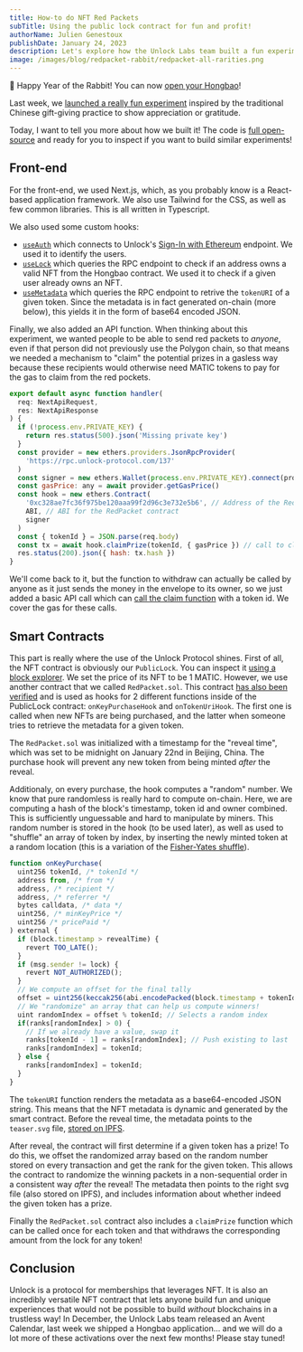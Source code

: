 ```yaml
---
title: How-to do NFT Red Packets
subTitle: Using the public lock contract for fun and profit!
authorName: Julien Genestoux
publishDate: January 24, 2023
description: Let's explore how the Unlock Labs team built a fun experiment by leveraging some of the core characteristics of the PublicLock NFT contract!
image: /images/blog/redpacket-rabbit/redpacket-all-rarities.png
---
```


🐰 Happy Year of the Rabbit! You can now [open your Hongbao](https://red-packet.unlock-protocol.com/)!

Last week, we [launched a really fun experiment](https://unlock-protocol.com/blog/redpacket-rabbit) inspired by the traditional Chinese gift-giving practice to show appreciation or gratitude.

Today, I want to tell you more about how we built it! The code is [full open-source](https://github.com/unlock-protocol/red-packet-2023) and ready for you to inspect if you want to build similar experiments!

## Front-end

For the front-end, we used Next.js, which, as you probably know is a React-based application framework. We also use Tailwind for the CSS, as well as few common libraries. This is all written in Typescript.

We also used some custom hooks:

- [`useAuth`](https://github.com/unlock-protocol/red-packet-2023/blob/main/hooks/useAuth.tsx) which connects to Unlock's [Sign-In with Ethereum](https://docs.unlock-protocol.com/tools/sign-in-with-ethereum/) endpoint. We used it to identify the users.
- [`useLock`](https://github.com/unlock-protocol/red-packet-2023/blob/main/hooks/useLock.tsx) which queries the RPC endpoint to check if an address owns a valid NFT from the Hongbao contract. We used it to check if a given user already owns an NFT.
- [`useMetadata`](https://github.com/unlock-protocol/red-packet-2023/blob/main/hooks/useMetadata.tsx) which queries the RPC endpoint to retrive the `tokenURI` of a given token. Since the metadata is in fact generated on-chain (more below), this yields it in the form of base64 encoded JSON.

Finally, we also added an API function. When thinking about this experiment, we wanted people to be able to send red packets to _anyone_, even if that person did not previously use the Polygon chain, so that means we needed a mechanism to "claim" the potential prizes in a gasless way because these recipients would otherwise need MATIC tokens to pay for the gas to claim from the red pockets.

```javascript
export default async function handler(
  req: NextApiRequest,
  res: NextApiResponse
) {
  if (!process.env.PRIVATE_KEY) {
    return res.status(500).json('Missing private key')
  }
  const provider = new ethers.providers.JsonRpcProvider(
    'https://rpc.unlock-protocol.com/137'
  )
  const signer = new ethers.Wallet(process.env.PRIVATE_KEY).connect(provider)
  const gasPrice: any = await provider.getGasPrice()
  const hook = new ethers.Contract(
    '0xc328ae7fc36f975be120aaa99f2d96c3e732e5b6', // Address of the RedPacket contract
    ABI, // ABI for the RedPacket contract
    signer
  )
  const { tokenId } = JSON.parse(req.body)
  const tx = await hook.claimPrize(tokenId, { gasPrice }) // call to claim the reward
  res.status(200).json({ hash: tx.hash })
}
```

We'll come back to it, but the function to withdraw can actually be called by anyone as it just sends the money in the envelope to its owner, so we just added a basic API call which can [call the claim function](https://github.com/unlock-protocol/red-packet-2023/blob/main/pages/api/claim.tsx) with a token id. We cover the gas for these calls.

## Smart Contracts

This part is really where the use of the Unlock Protocol shines. First of all, the NFT contract is obviously our `PublicLock`. You can inspect it [using a block explorer](https://polygonscan.com/address/0x01703c979220de3e7662ab90a696843225d31383). We set the price of its NFT to be 1 MATIC. However, we use another contract that we called `RedPacket.sol`. This contract [has also been verified](https://polygonscan.com/address/0xc328ae7fc36f975be120aaa99f2d96c3e732e5b6) and is used as hooks for 2 different functions inside of the PublicLock contract: `onKeyPurchaseHook` and `onTokenUriHook`. The first one is called when new NFTs are being purchased, and the latter when someone tries to retrieve the metadata for a given token.

The `RedPacket.sol` was initialized with a timestamp for the "reveal time", which was set to be midnight on January 22nd in Beijing, China. The purchase hook will prevent any new token from being minted _after_ the reveal.

Additionaly, on every purchase, the hook computes a "random" number. We know that pure randomless is really hard to compute on-chain. Here, we are computing a hash of the block's timestamp, token id and owner combined. This is sufficiently unguessable and hard to manipulate by miners. This random number is stored in the hook (to be used later), as well as used to "shuffle" an array of token by index, by inserting the newly minted token at a random location (this is a variation of the [Fisher-Yates shuffle](https://en.wikipedia.org/wiki/Fisher%E2%80%93Yates_shuffle)).

```javascript
function onKeyPurchase(
  uint256 tokenId, /* tokenId */
  address from, /* from */
  address, /* recipient */
  address, /* referrer */
  bytes calldata, /* data */
  uint256, /* minKeyPrice */
  uint256 /* pricePaid */
) external {
  if (block.timestamp > revealTime) {
    revert TOO_LATE();
  }
  if (msg.sender != lock) {
    revert NOT_AUTHORIZED();
  }
  // We compute an offset for the final tally
  offset = uint256(keccak256(abi.encodePacked(block.timestamp + tokenId, from))) % 8888888; // Sets the offset!
  // We "randomize" an array that can help us compute winners!
  uint randomIndex = offset % tokenId; // Selects a random index
  if(ranks[randomIndex] > 0) {
    // If we already have a value, swap it
    ranks[tokenId - 1] = ranks[randomIndex]; // Push existing to last
    ranks[randomIndex] = tokenId;
  } else {
    ranks[randomIndex] = tokenId;
  }
}
```

The `tokenURI` function renders the metadata as a base64-encoded JSON string. This means that the NFT metadata is dynamic and generated by the smart contract. Before the reveal time, the metadata points to the `teaser.svg` file, [stored on IPFS](ipfs://QmZ36mis8daTmXWeBcTjfHCSSeQMyWcJH8mNvyB6i8KAXb/teaser.svg).

After reveal, the contract will first determine if a given token has a prize! To do this, we offset the randomized array based on the random number stored on every transaction and get the rank for the given token. This allows the contract to randomize the winning packets in a non-sequential order in a consistent way _after_ the reveal! The metadata then points to the right svg file (also stored on IPFS), and includes information about whether indeed the given token has a prize.

Finally the `RedPacket.sol` contract also includes a `claimPrize` function which can be called once for each token and that withdraws the corresponding amount from the lock for any token!

## Conclusion

Unlock is a protocol for memberships that leverages NFT. It is also an incredibly versatile NFT contract that lets anyone build fun and unique experiences that would not be possible to build _without_ blockchains in a trustless way! In December, the Unlock Labs team released an Avent Calendar, last week we shipped a Hongbao application... and we will do a lot more of these activations over the next few months! Please stay tuned!
